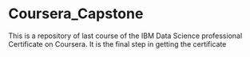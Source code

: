 # Coursera_Capstone
This is a repository of last course of the IBM Data Science professional Certificate on Coursera. 
It is the final step in getting the certificate
